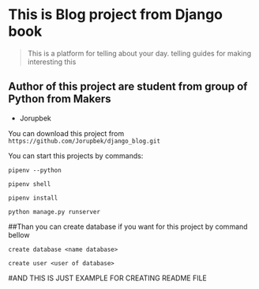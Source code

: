 # This is Blog project from Django book

>This is a platform for telling about your day. 
>telling guides for making interesting this

## Author of this project are student from group of Python from Makers

* Jorupbek

You can download this project from 
``https://github.com/Jorupbek/django_blog.git``

You can start this projects by commands:

`pipenv --python`

`pipenv shell`

`pipenv install`

`python manage.py runserver`

##Than you can create database if you want for this project by command bellow

`create database <name database>`

`create user <user of database>`

#AND THIS IS JUST EXAMPLE FOR CREATING README FILE